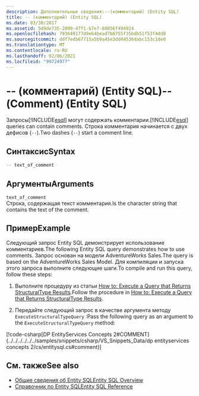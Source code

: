 ```yaml
---
description: Дополнительные сведения:--(комментарий) (Entity SQL)
title: -- (комментарий) (Entity SQL)
ms.date: 03/30/2017
ms.assetid: 5d9de735-2099-47f1-b7e7-60856f494924
ms.openlocfilehash: 793649177d9e64bead7b8755f35bdb51f53f4dd8
ms.sourcegitcommit: ddf7edb67715a5b9a45e3dd44536dabc153c1de0
ms.translationtype: MT
ms.contentlocale: ru-RU
ms.lasthandoff: 02/06/2021
ms.locfileid: "99724977"
---
```

# <a name="---comment-entity-sql"></a><span data-ttu-id="786ec-103">-- (комментарий) (Entity SQL)</span><span class="sxs-lookup"><span data-stu-id="786ec-103">-- (Comment) (Entity SQL)</span></span>

<span data-ttu-id="786ec-104">Запросы[!INCLUDE[esql](../../../../../../includes/esql-md.md)] могут содержать комментарии.</span><span class="sxs-lookup"><span data-stu-id="786ec-104">[!INCLUDE[esql](../../../../../../includes/esql-md.md)] queries can contain comments.</span></span> <span data-ttu-id="786ec-105">Строка комментария начинается с двух дефисов (`--`).</span><span class="sxs-lookup"><span data-stu-id="786ec-105">Two dashes (`--`) start a comment line.</span></span>  
  
## <a name="syntax"></a><span data-ttu-id="786ec-106">Синтаксис</span><span class="sxs-lookup"><span data-stu-id="786ec-106">Syntax</span></span>  
  
```csharp  
-- text_of_comment  
```  
  
## <a name="arguments"></a><span data-ttu-id="786ec-107">Аргументы</span><span class="sxs-lookup"><span data-stu-id="786ec-107">Arguments</span></span>  

 `text_of_comment`  
 <span data-ttu-id="786ec-108">Строка, содержащая текст комментария.</span><span class="sxs-lookup"><span data-stu-id="786ec-108">Is the character string that contains the text of the comment.</span></span>  
  
## <a name="example"></a><span data-ttu-id="786ec-109">Пример</span><span class="sxs-lookup"><span data-stu-id="786ec-109">Example</span></span>  

 <span data-ttu-id="786ec-110">Следующий запрос Entity SQL демонстрирует использование комментариев.</span><span class="sxs-lookup"><span data-stu-id="786ec-110">The following Entity SQL query demonstrates how to use comments.</span></span> <span data-ttu-id="786ec-111">Запрос основан на модели AdventureWorks Sales.</span><span class="sxs-lookup"><span data-stu-id="786ec-111">The query is based on the AdventureWorks Sales Model.</span></span> <span data-ttu-id="786ec-112">Для компиляции и запуска этого запроса выполните следующие шаги.</span><span class="sxs-lookup"><span data-stu-id="786ec-112">To compile and run this query, follow these steps:</span></span>  
  
1. <span data-ttu-id="786ec-113">Выполните процедуру из статьи [How to: Execute a Query that Returns StructuralType Results](../how-to-execute-a-query-that-returns-structuraltype-results.md).</span><span class="sxs-lookup"><span data-stu-id="786ec-113">Follow the procedure in [How to: Execute a Query that Returns StructuralType Results](../how-to-execute-a-query-that-returns-structuraltype-results.md).</span></span>  
  
2. <span data-ttu-id="786ec-114">Передайте следующий запрос в качестве аргумента методу `ExecuteStructuralTypeQuery` :</span><span class="sxs-lookup"><span data-stu-id="786ec-114">Pass the following query as an argument to the `ExecuteStructuralTypeQuery` method:</span></span>  
  
 [!code-csharp[DP EntityServices Concepts 2#COMMENT](../../../../../../samples/snippets/csharp/VS_Snippets_Data/dp entityservices concepts 2/cs/entitysql.cs#comment)]  
  
## <a name="see-also"></a><span data-ttu-id="786ec-115">См. также</span><span class="sxs-lookup"><span data-stu-id="786ec-115">See also</span></span>

- [<span data-ttu-id="786ec-116">Общие сведения об Entity SQL</span><span class="sxs-lookup"><span data-stu-id="786ec-116">Entity SQL Overview</span></span>](entity-sql-overview.md)
- [<span data-ttu-id="786ec-117">Справочник по Entity SQL</span><span class="sxs-lookup"><span data-stu-id="786ec-117">Entity SQL Reference</span></span>](entity-sql-reference.md)

